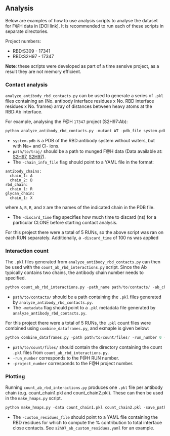 ## Analysis
Below are examples of how to use analysis scripts to analyse the dataset for F@H data in [DOI link]. It is recommended to run each of these scripts in separate directories.

Project numbers:
* RBD:S309 - 17341
* RBD:S2H97 - 17347

**Note**: these scripts were developed as part of a time sensive project, as a result they are not memory efficient.

### Contact analysis
`analyze_antibody_rbd_contacts.py` can be used to generate a series of `.pkl` files containing an (No. antibody interface residues x No. RBD interface residues x No. frames) array of distances between heavy atoms at the RBD:Ab interface.

For example, analysing the F@H `17347` project (S2H97:Ab):

```python
python analyze_antibody_rbd_contacts.py -mutant WT -pdb_file system.pdb -traj_path path/to/traj/ -fah_project_code 17347 -chain_info_file chain_info_S2H97_RBD.yaml -run_number 0 -discard_time 100
```
* `system.pdb` is a PDB of the RBD:antibody system without waters, but with Na+ and Cl- ions.
* `path/to/traj/` should be a path to munged F@H data (Data available at: [S2H97](https://covid.molssi.org//simulations/#foldinghome-simulations-of-the-sars-cov-2-spike-rbd-bound-to-monoclonal-antibody-s2h97), [S2H97](https://covid.molssi.org//simulations/#foldinghome-simulations-of-the-sars-cov-2-spike-rbd-bound-to-monoclonal-antibody-S2H97)).
* The `-chain_info_file` flag should point to a YAML file in the format:
```
antibody_chains:
  chain_1: A
  chain_2: B
rbd_chain:
  chain_1: R
glycan_chain:
  chain_1: X
```
where `A`, `B`, `R`, and `X` are the names of the indicated chain in the PDB file.
* The `-discard_time` flag specifies how much time to discard (ns) for a particular CLONE before starting contact analysis.

For this project there were a total of 5 RUNs, so the above script was ran on each RUN separately. Additionally, a `-discard_time` of 100 ns was applied

### Interaction count
The `.pkl` files generated from `analyze_antibody_rbd_contacts.py` can then be used with the `count_ab_rbd_interactions.py` script. Since the Ab typically contains two chains, the antibody chain number needs to specified.

```python
python count_ab_rbd_interactions.py -path_name path/to/contacts/ -ab_chain_key 1 -metadata_file PROJ17347_WT_selection_metadata.pkl -project_number 17347 -mutant WT
```

* `path/to/contacts/` should be a path containing the `.pkl` files generated by `analyze_antibody_rbd_contacts.py`.
* The `-metadata` flag should point to a `.pkl` metadata file generated by `analyze_antibody_rbd_contacts.py`.

For this project there were a total of 5 RUNs, the `.pkl` count files were combined using `combine_dataframes.py`, and exmaple is given below:

```python
python combine_dataframes.py -path path/to/count/files/ -run_number 0 -project_number 17347
```

* `path/to/count/files/` should contain the directory containing the count `.pkl` files from `count_ab_rbd_interactions.py`.
* `-run_number` corresponds to the F@H RUN number.
* `-project_number` corresponds to the F@H project number.

### Plotting
Running `count_ab_rbd_interactions.py` produces one `.pkl` file per antibody chain (e.g. count_chain1.pkl and count_chain2.pkl). These can then be used in the `make_hmaps.py` script.

```python
python make_hmaps.py -data count_chain1.pkl count_chain2.pkl -save_path path/to/save/plots -ab_name S2H97 -custom_residues_file s2h97_ab_custom_residues.yaml
```

* The `-custom_residues_file` should point to a YAML file containing the RBD residues for which to compute the % contribution to total interface close contacts. See `s2h97_ab_custom_residues.yaml` for an example.